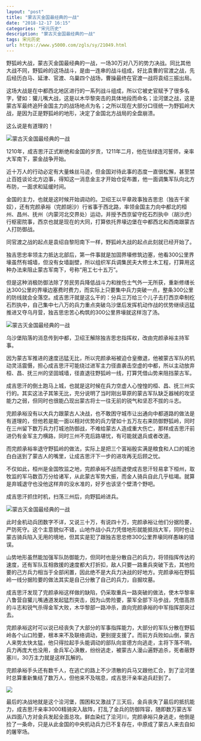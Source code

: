 ```yaml
---
layout: "post"
title: "蒙古灭金国最经典的一战"
date: "2018-12-17 16:15"
categories: "宋元历史"
description: "蒙古灭金国最经典的一战"
tags: 宋元历史
url: https://www.y5000.com/zgls/sy/21049.html
---
```






野狐岭大战，蒙古灭金国最经典的一战，一场30万对八万的势力决战。同比其他大战不同，野狐岭的这场战斗，是由一连串的战斗组成，好比袁曹的官渡之战，先后经历白马、延津、官渡、乌巢四个战场，曹操最终在官渡一战将袁绍三振出局。

这场大战是在中都西北地区进行的一系列战斗组成，所以它被史官赋予了很多名字，譬如：獾儿嘴大战，这是以木华黎突击的具体地段而命名；浍河堡之战，这是蒙古军最终追歼金国主力的战场地点为名；之所以现在大部分口径统一为野狐岭大战，是因为正是野狐岭的地形，决定了金国北方战局的全盘崩溃。

这么说是有道理的！

![蒙古灭金国最经典的一战](/uploads/allimg/170505/6-1F505110I3Z3.JPG)

1210年，成吉思汗正式断绝和金国的岁贡，1211年二月，他在怯绿连河誓师，亲率大军南下，蒙金战争开始。

近十万人的行动必定有大量蛛丝马迹，但金国对待此事的态度一直很松懈，甚至禁止百姓谈论北方边事，得知这一消息金主才开始仓促布置，他一面调集军队向北方布防，一面求和延缓时间。

金国的主力，也就是这时候开始调动的。卫绍王以平章政事独吉思忠（独吉千家奴），还有完颜承裕（完颜胡沙）行省事于西北路，率领金国主力向中都北的桓州、昌州、抚州（内蒙河北交界处）运动，并授予西京留守纥石烈执中（胡沙虎）行枢密院事，西京也就是现在的大同，打算依托界壕边堡在中都西北和西南跟蒙古人打防御战。

同官渡之战的起点是袁绍自黎阳南下一样，野狐岭大战的起点此刻就已经开始了。

独吉思忠率领主力抵达北部后，第一件事就是加固界壕修筑边塞，他看300公里界壕虽然有城墙，但没有女墙副壁，所以组织军兵调集民夫大修土木工程，打算用这种办法来阻止蒙古军南下，号称“用工七十五万”。

但是这种消极防御法除了劳民劳兵降低战斗力和挫伤士气外一无所获，重新修缮长达300公里的界壕边塞费时费力，而实际上只要集中兵力突破一点，整条300公里的防线就会全落空。成吉思汗就是这么干的：分兵三万给三个儿子去打西京牵制纥石烈执中，自己集中七八万的兵力重点突破乌沙堡后发挥机动作战的优势继续迅猛推进又夺乌月营，独吉思忠苦心构筑的300公里界壕就这样泡了汤。

![蒙古灭金国最经典的一战](/uploads/allimg/170505/6-1F505110PD94.JPG)

乌沙堡陷落的消息传到中都，卫绍王解除独吉思忠指挥权，改由完颜承裕主持军事。

因为蒙古军推进的速度迅猛无比，所以完颜承裕被迫仓皇撤退，他被蒙古军队的机动灵活震慑，担心成吉思汗可能绕过进军主力径直袭击空虚的中都，所以主动放弃桓、昌、抚三州的坚固城墙，径直退往野狐岭一线，打算凭借山势来阻挡蒙古军。

成吉思汗的倒土跑马上城，也就是这时候在兵力空虚人心惶惶的桓、昌、抚三州实行的。其实这法子其笨无比，充分说明了当时刚出草原的蒙古军队缺乏器械的攻坚能力之弱，但同时也很能凸现出蒙古将士一往无前的锐气和坚忍不拔的斗志。

完颜承裕没有以大兵力跟蒙古人决战，也不敢困守城市让出通向中都道路的做法是有道理的，但他若是能一面以相对优势的兵力譬如十五万左右来防御野狐岭，同时在三州留下数万兵力打城池防御战，不难给蒙古人造成重大伤亡，那样成吉思汗前进仍有金军主力横路，同时三州不克后路堪忧，有可能就退兵或者改道。

而完颜承裕率退守野狐岭的做法，实际上是把三个富裕殷实满是粮食和人口的城池白白送到了蒙古人的嘴里，让成吉思汗下一步的进攻再无后顾之忧。

不仅如此，桓州是金国牧监之地，完颜承裕不战而退使成吉思汗轻易拿下桓州，取牧监的军马数百万分给诸军，从此蒙古军势大振，而金人骑兵自此几乎枯竭。就算是弃城退守也没他这样弃的没水准的，好歹也该坚个壁清个野吧。

成吉思汗抓住时机，扫荡三州后，向野狐岭进兵。

![蒙古灭金国最经典的一战](/uploads/allimg/170505/6-1F5051109145a.JPG)

此时金机动兵团数字不详，又说三十万，有说四十万，完颜承裕让他们分据险要，严防死守。这个主意貌似不错，山地作战小兵力凭借地形就能抵挡大军，同时也让蒙古骑兵陷入无用的境地，但其实是犯了跟独吉思忠修300公里界壕同样愚昧的错误。

山势地形虽然能加强军队防御能力，但同时也是分散自己的兵力，将领指挥传达的速度，还有军队互相救援的速度都大打折扣，敌人只要一路重兵突破下去，其他险要的己方兵力相当于全部闲置，因此绝不是大兵力决战的好地方。完颜承裕在野狐岭一线分据险要的做法其实是自己分散了自己的兵力，自掘坟墓。

成吉思汗发现了完颜承裕这样做的缺陷，仍采取重兵一路突破的做法，使木华黎率八鲁营自獾儿嘴通道发起猛烈突击，因为山势险要，蒙军全部下马步战，凭借高昂的斗志和锐气杀得金军大败，木华黎部一路冲杀，直向完颜承裕的中军指挥部突过去。

完颜承裕这时可以说已经丧失了大部分的军事指挥能力，大部分的军队分散在野狐岭各个山口险要，根本来不及联络调动，更别提支援了。而前方兵败如山倒，蒙古人来势太快太猛，他只得拉起手头能调动的部队向宣德方向逃走，主将下落不明，兵力再庞大也没用，金兵军心涣散，纷纷逃走，被蒙古人漫山遍野追杀，死者蔽野塞川，30万主力就是这样瓦解的。

完颜承裕手头还有数千人，在逃亡的路上不少溃散的兵马又跟他汇合，到了浍河堡时总算重新集结了数万人，但他来不及喘息，成吉思汗亲率追兵赶到了。

![](https://img.y5000.com/uploads/allimg/170505/1122595206-0.jpg)

最后的决战地就是这个浍河堡，围困和又激战了三天后，金兵丧失了最后的抵抗能力，成吉思汗亲率3000精骑突入敌阵，打乱了金兵的防御阵容，随即数万蒙古军从四面八方对金兵发起全面总攻。鲜血染红了浍河川，完颜承裕只身逃走，他倒是捡了一条命，只是从此金国的中央机动兵力已不复存在，中原成了蒙古人来去自如的屠宰场。
